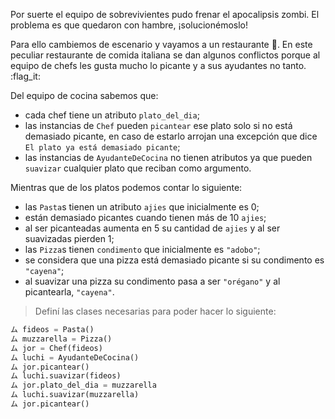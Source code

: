 Por suerte el equipo de sobrevivientes pudo frenar el apocalipsis zombi. El problema es que quedaron con hambre, ¡solucionémoslo!

Para ello cambiemos de escenario y vayamos a un restaurante :pizza:. En este peculiar restaurante de comida italiana se dan algunos conflictos porque al equipo de chefs les gusta mucho lo picante y a sus ayudantes no tanto. :flag_it:

Del equipo de cocina sabemos que:

* cada chef tiene un atributo `plato_del_dia`;
* las instancias de `Chef` pueden `picantear` ese plato solo si no está demasiado picante, en caso de estarlo arrojan una excepción que dice `El plato ya está demasiado picante`; 
* las instancias de `AyudanteDeCocina` no tienen atributos ya que pueden `suavizar` cualquier plato que reciban como argumento.

Mientras que de los platos podemos contar lo siguiente:

* las `Pasta`s tienen un atributo `ajies` que inicialmente es 0;
* están demasiado picantes cuando tienen más de 10 `ajies`;
* al ser picanteadas aumenta en 5 su cantidad de `ajies` y al ser suavizadas pierden 1;
* las `Pizza`s tienen `condimento` que inicialmente es `"adobo"`;
* se considera que una pizza está demasiado picante si su condimento es `"cayena"`;
* al suavizar una pizza su condimento pasa a ser `"orégano"` y al picantearla, `"cayena"`.

> Definí las clases necesarias para poder hacer lo siguiente:
>
```python
ム fideos = Pasta()
ム muzzarella = Pizza()
ム jor = Chef(fideos)
ム luchi = AyudanteDeCocina()
ム jor.picantear()
ム luchi.suavizar(fideos)
ム jor.plato_del_dia = muzzarella
ム luchi.suavizar(muzzarella)
ム jor.picantear()
```